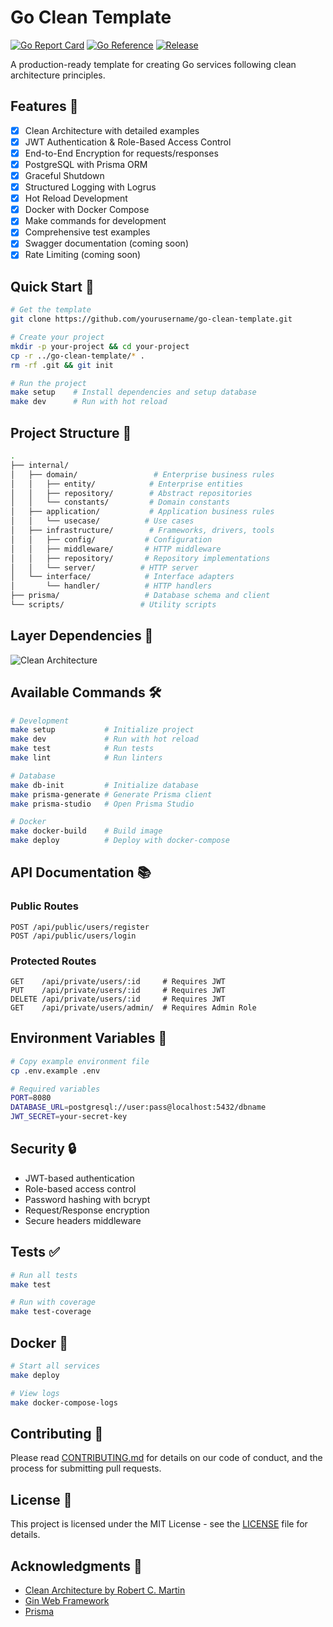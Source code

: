 # Go Clean Template

[![Go Report Card](https://goreportcard.com/badge/github.com/yourusername/go-clean-template)](https://goreportcard.com/report/github.com/yourusername/go-clean-template)
[![Go Reference](https://pkg.go.dev/badge/github.com/yourusername/go-clean-template.svg)](https://pkg.go.dev/github.com/yourusername/go-clean-template)
[![Release](https://img.shields.io/github/v/release/yourusername/go-clean-template.svg)](https://github.com/yourusername/go-clean-template/releases)

A production-ready template for creating Go services following clean architecture principles.

## Features 🚀

- [x] Clean Architecture with detailed examples
- [x] JWT Authentication & Role-Based Access Control
- [x] End-to-End Encryption for requests/responses
- [x] PostgreSQL with Prisma ORM
- [x] Graceful Shutdown
- [x] Structured Logging with Logrus
- [x] Hot Reload Development
- [x] Docker with Docker Compose
- [x] Make commands for development
- [x] Comprehensive test examples
- [x] Swagger documentation (coming soon)
- [x] Rate Limiting (coming soon)

## Quick Start 🚀

```bash
# Get the template
git clone https://github.com/yourusername/go-clean-template.git

# Create your project
mkdir -p your-project && cd your-project
cp -r ../go-clean-template/* .
rm -rf .git && git init

# Run the project
make setup    # Install dependencies and setup database
make dev      # Run with hot reload
```

## Project Structure 📂

```bash
.
├── internal/
│   ├── domain/                 # Enterprise business rules
│   │   ├── entity/            # Enterprise entities
│   │   ├── repository/        # Abstract repositories
│   │   └── constants/         # Domain constants
│   ├── application/           # Application business rules
│   │   └── usecase/          # Use cases
│   ├── infrastructure/        # Frameworks, drivers, tools
│   │   ├── config/           # Configuration
│   │   ├── middleware/       # HTTP middleware
│   │   ├── repository/       # Repository implementations
│   │   └── server/          # HTTP server
│   └── interface/            # Interface adapters
│       └── handler/          # HTTP handlers
├── prisma/                   # Database schema and client
└── scripts/                 # Utility scripts
```

## Layer Dependencies 🎯

![Clean Architecture](https://blog.cleancoder.com/uncle-bob/images/2012-08-13-the-clean-architecture/CleanArchitecture.jpg)

## Available Commands 🛠

```bash
# Development
make setup           # Initialize project
make dev             # Run with hot reload
make test            # Run tests
make lint            # Run linters

# Database
make db-init         # Initialize database
make prisma-generate # Generate Prisma client
make prisma-studio   # Open Prisma Studio

# Docker
make docker-build    # Build image
make deploy          # Deploy with docker-compose
```

## API Documentation 📚

### Public Routes
```http
POST /api/public/users/register
POST /api/public/users/login
```

### Protected Routes
```http
GET    /api/private/users/:id     # Requires JWT
PUT    /api/private/users/:id     # Requires JWT
DELETE /api/private/users/:id     # Requires JWT
GET    /api/private/users/admin/  # Requires Admin Role
```

## Environment Variables 🔧

```bash
# Copy example environment file
cp .env.example .env

# Required variables
PORT=8080
DATABASE_URL=postgresql://user:pass@localhost:5432/dbname
JWT_SECRET=your-secret-key
```

## Security 🔒

- JWT-based authentication
- Role-based access control
- Password hashing with bcrypt
- Request/Response encryption
- Secure headers middleware

## Tests ✅

```bash
# Run all tests
make test

# Run with coverage
make test-coverage
```

## Docker 🐳

```bash
# Start all services
make deploy

# View logs
make docker-compose-logs
```

## Contributing 🤝

Please read [CONTRIBUTING.md](CONTRIBUTING.md) for details on our code of conduct, and the process for submitting pull requests.

## License 📝

This project is licensed under the MIT License - see the [LICENSE](LICENSE) file for details.

## Acknowledgments 🙏

- [Clean Architecture by Robert C. Martin](https://blog.cleancoder.com/uncle-bob/2012/08/13/the-clean-architecture.html)
- [Gin Web Framework](https://gin-gonic.com/)
- [Prisma](https://www.prisma.io/)